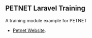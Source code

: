 ## PETNET Laravel Training

A training module example for PETNET

-   [Petnet Website](https://perahub.com.ph/).
